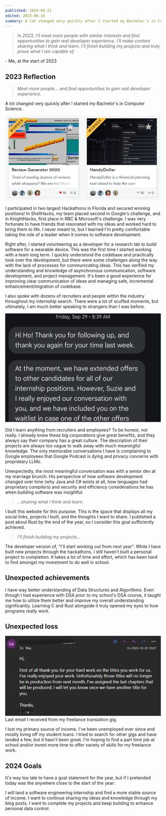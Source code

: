 ```yaml
---
published: 2024-05-21
edited: 2024-06-16
summary: A lot changed very quickly after I started my Bachelor's in Computer Science.
---
```

> *In 2023, I'll meet more people with similar interests and find opportunities to gain real developer experience. I'll make content sharing what I think and learn. I'll finish building my projects and truly prove what I am capable of.*
 
\- Me, at the start of 2023

## 2023 Reflection

> *Meet more people... and find opportunities to gain real developer experience.*

A lot changed very quickly after I started my Bachelor's in Computer Science.

![](../../assets/blogs/hackathon.png)

I participated in two largest Hackathons in Florida and secured winning positions! In ShellHacks, my team placed second in Google's challenge, and in KnightHacks, first place in RBC & Microsoft's challenge. I was very fortunate to have friends that resonated with my ideas and worked hard to bring them to life. I never meant to, but I learned I'm pretty comfortable taking the role of a leader when it comes to software development.

Right after, I started volunteering as a developer for a research lab to build software for a wearable device. This was the first time I started working with a team long term. I quickly understood the codebase and practically took over the development, but there were some challenges along the way with the lack of processes for communicating ideas. This has verified my understanding and knowledge of asynchronous communication, software development, and project management. It's been a good experience for improving clear communication of ideas and managing safe, incremental enhancement/migration of codebase.

I also spoke with dozens of recruiters and people within the industry throughout my internship search. There were a lot of scuffed moments, but ultimately, I am much better speaking to strangers than I was before. 

![](../../assets/blogs/walmart-bye.png)

Did I learn anything from recruiters and employees? To be honest, not really. I already knew these big corporations give great benefits, and they always say their company has a great culture. The description of their projects are always too vague to walk away with much meaningful knowledge. The only memorable conversations I have is complaining to Google employees that Google Podcast is dying and privacy concerns with proprietary LLMs.

Unexpectedly, the most meaningful conversation was with a senior dev at my marriage brunch. His perspective of how software development changed over time (why Java and C# exists at all, how languages had proprietary compilers) and security and efficiency considerations he has when building software was insightful.

> *\...sharing what I think and learn.*

I built this website for this purpose. This is the space that displays all my social links, projects I built, and the thoughts I want to share. I published a post about Rust by the end of the year, so I consider this goal sufficiently achieved.

> *I'll finish building my projects...*

The developer version of, "I'll start working out from next year". While I have built new projects through the hackathons, I still haven't built a personal project to completion. It takes a lot of time and effort, which has been hard to find amongst my investment to do well in school.

## Unexpected achievements
I have way better understanding of Data Structures and Algorithms. Even though I had experience with DSA prior to my school's DSA course, it taught me how to utilize them better and improve my overall understanding significantly. Learning C and Rust alongside it truly opened my eyes to how programs really work.

## Unexpected loss

![](../../assets/blogs/last-translation-mail.png)
Last email I received from my freelance translation gig.

I lost my primary source of income. I've been unemployed ever since and mostly living off my student loans. I tried to search for other gigs and have landed a few, but it hasn't been great. I'm hoping to find a part time job at school and/or invest more time to offer variety of skills for my freelance work.

## 2024 Goals
It's way too late to have a goal statement for the year, but if I pretended today was the anywhere close to the start of the year:

I will land a software engineering internship and find a more stable source of income. I want to continue sharing my ideas and knowledge through my blog posts. I want to complete my projects and keep building to enhance personal data control.
